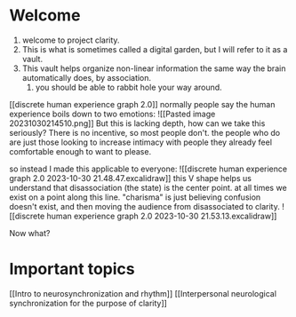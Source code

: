 # Welcome
1. welcome to project clarity.
2. This is what is sometimes called a digital garden, but I will refer to it as a vault.
3. This vault helps organize non-linear information the same way the brain automatically does, by association.
	1. you should be able to rabbit hole your way around.

[[discrete human experience graph 2.0]]
normally people say the human experience boils down to two emotions:
![[Pasted image 20231030214510.png]]
But this is lacking depth, how can we take this seriously? There is no incentive, so most people don't. the people who do are just those looking to increase intimacy with people they already feel comfortable enough to want to please.

so instead I made this applicable to everyone:
![[discrete human experience graph 2.0 2023-10-30 21.48.47.excalidraw]]
this V shape helps us understand that disassociation (the state) is the center point.
at all times we exist on a point along this line.
"charisma" is just believing confusion doesn't exist, and then moving the audience from disassociated to clarity.
![[discrete human experience graph 2.0 2023-10-30 21.53.13.excalidraw]]

Now what?
# Important topics
[[Intro to neurosynchronization and rhythm]]
[[Interpersonal neurological synchronization for the purpose of clarity]]
